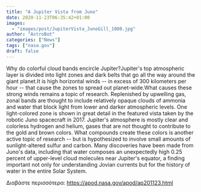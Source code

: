 ```yaml
---
title: "A Jupiter Vista from Juno"
date: 2020-11-23T06:35:42+01:00
images:
  - "images/post/JupiterVista_JunoGill_1080.jpg"
author: "AstroBot"
categories: ["News"]
tags: ["nasa.gov"]
draft: false
---
```


Why do colorful cloud bands encircle Jupiter?Jupiter's top atmospheric layer is divided into light zones and dark belts that go all the way around the giant planet.It is high horizontal winds -- in excess of 300 kilometers per hour -- that cause the zones to spread out planet-wide.What causes these strong winds remains a topic of research. Replenished by upwelling gas, zonal bands are thought to include relatively opaque clouds of ammonia and water that block light from lower and darker atmospheric levels. One light-colored zone is shown in great detail in the featured vista taken by the robotic Juno spacecraft in 2017. Jupiter's atmosphere is mostly clear and colorless hydrogen and helium, gases that are not thought to contribute to the gold and brown colors. What compounds create these colors is another active topic of research -- but is hypothesized to involve small amounts of sunlight-altered sulfur and carbon.  Many discoveries have been made from Juno's data, including that water composes an unexpectedly high 0.25 percent of upper-level cloud molecules near Jupiter's equator, a finding important not only for understanding Jovian currents but for the history of water in the entire Solar System. 

Διαβάστε περισσότερα: https://apod.nasa.gov/apod/ap201123.html
